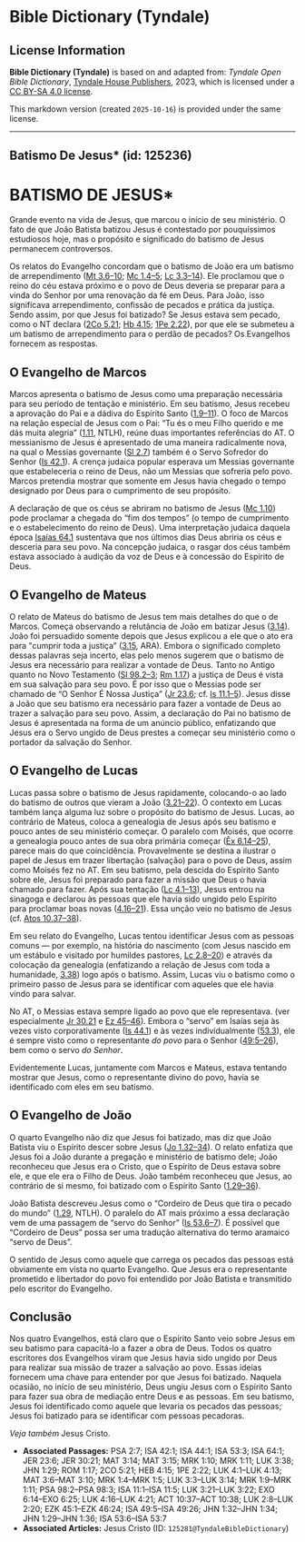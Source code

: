 # Bible Dictionary (Tyndale)

## License Information

**Bible Dictionary (Tyndale)** is based on and adapted from: _Tyndale Open Bible Dictionary_, [Tyndale House Publishers](https://tyndaleopenresources.com/), 2023, which is licensed under a [CC BY-SA 4.0 license](https://creativecommons.org/licenses/by-sa/4.0/legalcode.en).

This markdown version (created `2025-10-16`) is provided under the same license.



--------------------------------

## Batismo De Jesus* (id: 125236)

BATISMO DE JESUS\*
==================

Grande evento na vida de Jesus, que marcou o início de seu ministério. O fato de que João Batista batizou Jesus é contestado por pouquíssimos estudiosos hoje, mas o propósito e significado do batismo de Jesus permanecem controversos.

Os relatos do Evangelho concordam que o batismo de João era um batismo de arrependimento ([Mt 3\.6–10](https://ref.ly/Matt3:6-Matt3:10); [Mc 1\.4–5](https://ref.ly/Mark1:4-Mark1:5); [Lc 3\.3–14](https://ref.ly/Luke3:3-Luke3:14)). Ele proclamou que o reino do céu estava próximo e o povo de Deus deveria se preparar para a vinda do Senhor por uma renovação da fé em Deus. Para João, isso significava arrependimento, confissão de pecados e prática da justiça. Sendo assim, por que Jesus foi batizado? Se Jesus estava sem pecado, como o NT declara ([2Co 5\.21](https://ref.ly/2Cor5:21); [Hb 4\.15](https://ref.ly/Heb4:15); [1Pe 2\.22](https://ref.ly/1Pet2:22)), por que ele se submeteu a um batismo de arrependimento para o perdão de pecados? Os Evangelhos fornecem as respostas.

O Evangelho de Marcos
---------------------

Marcos apresenta o batismo de Jesus como uma preparação necessária para seu período de tentação e ministério. Em seu batismo, Jesus recebeu a aprovação do Pai e a dádiva do Espírito Santo ([1\.9–11](https://ref.ly/Mark1:9-Mark1:11)). O foco de Marcos na relação especial de Jesus com o Pai: “Tu és o meu Filho querido e me dás muita alegria” ([1\.11](https://ref.ly/Mark1:11), NTLH), reúne duas importantes referências do AT. O messianismo de Jesus é apresentado de uma maneira radicalmente nova, na qual o Messias governante ([Sl 2\.7](https://ref.ly/Ps2:7)) também é o Servo Sofredor do Senhor ([Is 42\.1](https://ref.ly/Isa42:1)). A crença judaica popular esperava um Messias governante que estabeleceria o reino de Deus, não um Messias que sofreria pelo povo. Marcos pretendia mostrar que somente em Jesus havia chegado o tempo designado por Deus para o cumprimento de seu propósito.

A declaração de que os céus se abriram no batismo de Jesus ([Mc 1\.10](https://ref.ly/Mark1:10)) pode proclamar a chegada do “fim dos tempos” (o tempo de cumprimento e o estabelecimento do reino de Deus). Uma interpretação judaica daquela época [Isaías 64\.1](https://ref.ly/Isa64:1) sustentava que nos últimos dias Deus abriria os céus e desceria para seu povo. Na concepção judaica, o rasgar dos céus também estava associado à audição da voz de Deus e à concessão do Espírito de Deus.

O Evangelho de Mateus
---------------------

O relato de Mateus do batismo de Jesus tem mais detalhes do que o de Marcos. Começa observando a relutância de João em batizar Jesus ([3\.14](https://ref.ly/Matt3:14)). João foi persuadido somente depois que Jesus explicou a ele que o ato era para "cumprir toda a justiça” ([3\.15](https://ref.ly/Matt3:15), ARA). Embora o significado completo dessas palavras seja incerto, elas pelo menos sugerem que o batismo de Jesus era necessário para realizar a vontade de Deus. Tanto no Antigo quanto no Novo Testamento ([Sl 98\.2–3](https://ref.ly/Ps98:2-Ps98:3); [Rm 1\.17](https://ref.ly/Rom1:17)) a justiça de Deus é vista em sua salvação para seu povo. É por isso que o Messias pode ser chamado de “O Senhor É Nossa Justiça” ([Jr 23\.6](https://ref.ly/Jer23:6); cf. [Is 11\.1–5](https://ref.ly/Isa11:1-Isa11:5)). Jesus disse a João que seu batismo era necessário para fazer a vontade de Deus ao trazer a salvação para seu povo. Assim, a declaração do Pai no batismo de Jesus é apresentada na forma de um anúncio público, enfatizando que Jesus era o Servo ungido de Deus prestes a começar seu ministério como o portador da salvação do Senhor.

O Evangelho de Lucas
--------------------

Lucas passa sobre o batismo de Jesus rapidamente, colocando\-o ao lado do batismo de outros que vieram a João ([3\.21–22](https://ref.ly/Luke3:21-Luke3:22)). O contexto em Lucas também lança alguma luz sobre o propósito do batismo de Jesus. Lucas, ao contrário de Mateus, coloca a genealogia de Jesus após seu batismo e pouco antes de seu ministério começar. O paralelo com Moisés, que ocorre a genealogia pouco antes de sua obra primária começar ([Êx 6\.14–25](https://ref.ly/Exod6:14-Exod6:25)), parece mais do que coincidência. Provavelmente se destina a ilustrar o papel de Jesus em trazer libertação (salvação) para o povo de Deus, assim como Moisés fez no AT. Em seu batismo, pela descida do Espírito Santo sobre ele, Jesus foi preparado para fazer a missão que Deus o havia chamado para fazer. Após sua tentação ([Lc 4\.1–13](https://ref.ly/Luke4:1-Luke4:13)), Jesus entrou na sinagoga e declarou às pessoas que ele havia sido ungido pelo Espírito para proclamar boas novas ([4\.16–21](https://ref.ly/Luke4:16-Luke4:21)). Essa unção veio no batismo de Jesus (cf. [Atos 10\.37–38](https://ref.ly/Acts10:37-Acts10:38)).

Em seu relato do Evangelho, Lucas tentou identificar Jesus com as pessoas comuns — por exemplo, na história do nascimento (com Jesus nascido em um estábulo e visitado por humildes pastores, [Lc 2\.8–20](https://ref.ly/Luke2:8-Luke2:20)) e através da colocação da genealogia (enfatizando a relação de Jesus com toda a humanidade, [3\.38](https://ref.ly/Luke3:38)) logo após o batismo. Assim, Lucas viu o batismo como o primeiro passo de Jesus para se identificar com aqueles que ele havia vindo para salvar.

No AT, o Messias estava sempre ligado ao povo que ele representava. (ver especialmente [Jr 30\.21](https://ref.ly/Jer30:21) e [Ez 45–46](https://ref.ly/Ezek45:1-Ezek46:24)). Embora o “servo” em Isaías seja às vezes visto corporativamente ([Is 44\.1](https://ref.ly/Isa44:1)) e às vezes individualmente ([53\.3](https://ref.ly/Isa53:3)), ele é sempre visto como o representante *do povo* para o Senhor ([49:5–26](https://ref.ly/Isa49:5-Isa49:26)), bem como o servo *do Senhor*.

Evidentemente Lucas, juntamente com Marcos e Mateus, estava tentando mostrar que Jesus, como o representante divino do povo, havia se identificado com eles em seu batismo.

O Evangelho de João
-------------------

O quarto Evangelho não diz que Jesus foi batizado, mas diz que João Batista viu o Espírito descer sobre Jesus ([Jo 1\.32–34](https://ref.ly/John1:32-John1:34)). O relato enfatiza que Jesus foi a João durante a pregação e ministério de batismo dele; João reconheceu que Jesus era o Cristo, que o Espírito de Deus estava sobre ele, e que ele era o Filho de Deus. João também reconheceu que Jesus, ao contrário de si mesmo, foi batizado com o Espírito Santo ([1\.29–36](https://ref.ly/John1:29-John1:36)).

João Batista descreveu Jesus como o “Cordeiro de Deus que tira o pecado do mundo” ([1\.29](https://ref.ly/John1:29), NTLH). O paralelo do AT mais próximo a essa declaração vem de uma passagem de “servo do Senhor” ([Is 53\.6–7](https://ref.ly/Isa53:6-Isa53:7)). É possível que “Cordeiro de Deus” possa ser uma tradução alternativa do termo aramaico “servo de Deus”.

O sentido de Jesus como aquele que carrega os pecados das pessoas está obviamente em vista no quarto Evangelho. Que Jesus era o representante prometido e libertador do povo foi entendido por João Batista e transmitido pelo escritor do Evangelho.

Conclusão
---------

Nos quatro Evangelhos, está claro que o Espírito Santo veio sobre Jesus em seu batismo para capacitá\-lo a fazer a obra de Deus. Todos os quatro escritores dos Evangelhos viram que Jesus havia sido ungido por Deus para realizar sua missão de trazer a salvação ao povo. Essas ideias fornecem uma chave para entender por que Jesus foi batizado. Naquela ocasião, no início de seu ministério, Deus ungiu Jesus com o Espírito Santo para fazer sua obra de mediação entre Deus e as pessoas. Em seu batismo, Jesus foi identificado como aquele que levaria os pecados das pessoas; Jesus foi batizado para se identificar com pessoas pecadoras.

*Veja também* Jesus Cristo.

* **Associated Passages:** PSA 2:7; ISA 42:1; ISA 44:1; ISA 53:3; ISA 64:1; JER 23:6; JER 30:21; MAT 3:14; MAT 3:15; MRK 1:10; MRK 1:11; LUK 3:38; JHN 1:29; ROM 1:17; 2CO 5:21; HEB 4:15; 1PE 2:22; LUK 4:1–LUK 4:13; MAT 3:6–MAT 3:10; MRK 1:4–MRK 1:5; LUK 3:3–LUK 3:14; MRK 1:9–MRK 1:11; PSA 98:2–PSA 98:3; ISA 11:1–ISA 11:5; LUK 3:21–LUK 3:22; EXO 6:14–EXO 6:25; LUK 4:16–LUK 4:21; ACT 10:37–ACT 10:38; LUK 2:8–LUK 2:20; EZK 45:1–EZK 46:24; ISA 49:5–ISA 49:26; JHN 1:32–JHN 1:34; JHN 1:29–JHN 1:36; ISA 53:6–ISA 53:7
* **Associated Articles:** Jesus Cristo (ID: `125281@TyndaleBibleDictionary`)

